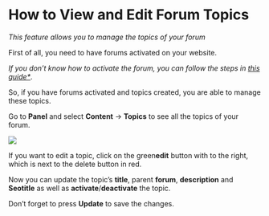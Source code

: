 # How to View and Edit Forum Topics

*This feature allows you to manage the topics of your forum*

First of all, you need to have forums activated on your website. 

*If you don’t know how to activate the forum, you can follow the steps in [this guide*](Plugins-forum-section.md)*.

So, if you have forums activated and topics created, you are able to manage these topics.

Go to  **Panel**  and select  **Content**  ->  **Topics**  to see all the topics of your forum.

  
![](https://raw.githubusercontent.com/yclas/guides/master/images/forumtopic.png)

  
If you want to edit a topic, click on the green**edit** button with to the right, which is next to the delete button in red.

Now you can update the topic’s  **title**, parent  **forum**,  **description**  and  **Seotitle**  as well as  **activate**/**deactivate**  the topic.

Don’t forget to press  **Update**  to save the changes.
